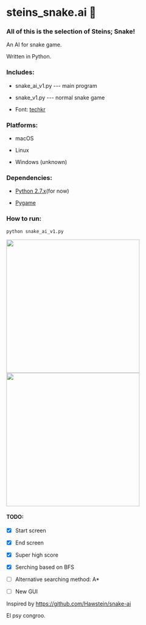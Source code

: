 # steins_snake.ai 🐍

### All of this is the selection of Steins; Snake! 

An AI for snake game. 

Written in Python.

### Includes:
- snake_ai_v1.py    ---      main program

- snake_v1.py  ---  normal snake game

- Font: [techkr](http://www.dafont.com/techkr.font)

### Platforms:
- macOS

- Linux

- Windows (unknown)

### Dependencies:
- [Python 2.7.x](https://www.python.org/downloads/)(for now)

- [Pygame](http://www.pygame.org/download.shtml)

### How to run:
```
python snake_ai_v1.py
```

<img src="https://github.com/Oblivion1221/Steins-Snake.AI/blob/master/images/start.gif" width="350">
<img src="https://github.com/Oblivion1221/Steins-Snake.AI/blob/master/images/gg.png" width="350">

#### TODO:

- [x] Start screen

- [x] End screen

- [x] Super high score

- [x] Serching based on BFS

- [ ] Alternative searching method: A*

- [ ] New GUI


Inspired by https://github.com/Hawstein/snake-ai


El psy congroo.
